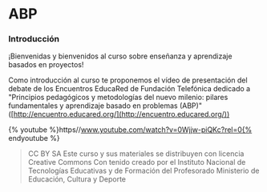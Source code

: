 # ABP

### Introducción

¡Bienvenidas y bienvenidos al curso sobre enseñanza y aprendizaje basados en proyectos!

Como introducción al curso te proponemos el vídeo de presentación del debate de los Encuentros EducaRed de Fundación Telefónica dedicado a "Principios pedagógicos y metodologías del nuevo milenio: pilares fundamentales y aprendizaje basado en problemas (ABP)" ([http://encuentro.educared.org/](http://encuentro.educared.org/))

{% youtube %}https//www.youtube.com/watch?v=0Wjjw-piQKc?rel=0{% endyoutube %}

> CC BY SA
Este curso y sus materiales se distribuyen con licencia Creative Commons
Con tenido creado por el Instituto Nacional de Tecnologías Educativas y de Formación del Profesorado
Ministerio de Educación, Cultura y Deporte


